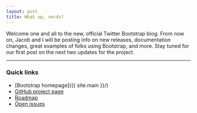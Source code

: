 ```yaml
---
layout: post
title: What up, nerds?
---
```


Welcome one and all to the new, official Twitter Bootstrap blog. From now on, Jacob and I will be posting info on new releases, documentation changes, great examples of folks using Bootstrap, and more. Stay tuned for our first post on the next two updates for the project.

-----

### Quick links

* [Bootstrap homepage]({{ site.main }}/)
* [GitHub project page](https://github.com/twbs/bootstrap/)
* [Roadmap](https://github.com/twbs/bootstrap/wiki/Roadmap)
* [Open issues](https://github.com/twbs/bootstrap/issues?state=open)

